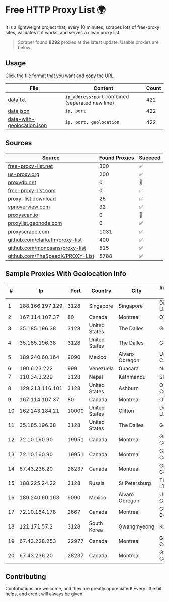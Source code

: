 
# Free HTTP Proxy List 🌍

It is a lightweight project that, every 10 minutes, scrapes lots of free-proxy sites, validates if it works, and serves a clean proxy list.


> Scraper found **8292** proxies at the latest update. Usable proxies are below.

## Usage

Click the file format that you want and copy the URL.


|File|Content|Count|
|----|-------|-----|
|[data.txt](https://raw.githubusercontent.com/themiralay/Proxy-List-World/master/data.txt)|`ip_address:port` combined (seperated new line)|422|
|[data.json](https://raw.githubusercontent.com/themiralay/Proxy-List-World/master/data.json)|`ip, port`|422|
|[data-with-geolocation.json](https://raw.githubusercontent.com/themiralay/Proxy-List-World/master/data-with-geolocation.json)|`ip, port, geolocation`|422|

## Sources

|Source|Found Proxies|Succeed|
|------|-------------|-------|
|[free-proxy-list.net](https://free-proxy-list.net)|300|✅|
|[us-proxy.org](https://www.us-proxy.org)|200|✅|
|[proxydb.net](http://proxydb.net)|0|🚫|
|[free-proxy-list.com](https://free-proxy-list.com/?page=&port=&type%5B%5D=http&type%5B%5D=https&up_time=0&search=Search)|0|✅|
|[proxy-list.download](https://www.proxy-list.download/HTTP)|26|✅|
|[vpnoverview.com](https://vpnoverview.com/privacy/anonymous-browsing/free-proxy-servers)|32|✅|
|[proxyscan.io](https://www.proxyscan.io)|0|🚫|
|[proxylist.geonode.com](https://proxylist.geonode.com/api/proxy-list?limit=300&page=1&sort_by=lastChecked&sort_type=desc&protocols=http,https)|0|✅|
|[proxyscrape.com](https://api.proxyscrape.com/v2/?request=displayproxies&protocol=http&timeout=10000&country=all&ssl=all&anonymity=all)|1031|✅|
|[github.com/clarketm/proxy-list](https://raw.githubusercontent.com/clarketm/proxy-list/master/proxy-list-raw.txt)|400|✅|
|[github.com/monosans/proxy-list](https://raw.githubusercontent.com/monosans/proxy-list/main/proxies/http.txt)|515|✅|
|[github.com/TheSpeedX/PROXY-List](https://raw.githubusercontent.com/TheSpeedX/PROXY-List/master/http.txt)|5788|✅|


## Sample Proxies With Geolocation Info

|#|Ip|Port|Country|City|Internet Service Provider|
|-|--|----|-------|----|-------------------------|
|1|188.166.197.129|3128|Singapore|Singapore|DigitalOcean, LLC|
|2|167.114.107.37|80|Canada|Montreal|OVH SAS|
|3|35.185.196.38|3128|United States|The Dalles|Google LLC|
|4|35.185.196.38|3128|United States|The Dalles|Google LLC|
|5|189.240.60.164|9090|Mexico|Alvaro Obregon|Uninet S.A. de C.V.|
|6|190.6.23.222|999|Venezuela|Guacara|Net Uno|
|7|110.34.3.229|3128|Nepal|Kathmandu|SUBISU C7|
|8|129.213.116.101|3128|United States|Ashburn|Oracle Corporation|
|9|167.114.107.37|80|Canada|Montreal|OVH SAS|
|10|162.243.184.21|10000|United States|Clifton|DigitalOcean, LLC|
|11|35.185.196.38|3128|United States|The Dalles|Google LLC|
|12|72.10.160.90|19951|Canada|Montreal|GloboTech Communications|
|13|72.10.160.90|19951|Canada|Montreal|GloboTech Communications|
|14|67.43.236.20|28237|Canada|Montreal|GloboTech Communications|
|15|188.225.24.22|3128|Russia|St Petersburg|TimeWeb Co. LTD|
|16|189.240.60.163|9090|Mexico|Alvaro Obregon|Uninet S.A. de C.V.|
|17|72.10.164.178|2667|Canada|Montreal|GloboTech Communications|
|18|121.171.57.2|3128|South Korea|Gwangmyeong|Korea Telecom|
|19|67.43.228.253|22977|Canada|Montreal|GloboTech Communications|
|20|67.43.236.20|28237|Canada|Montreal|GloboTech Communications|



## Contributing

Contributions are welcome, and they are greatly appreciated! Every
little bit helps, and credit will always be given.

